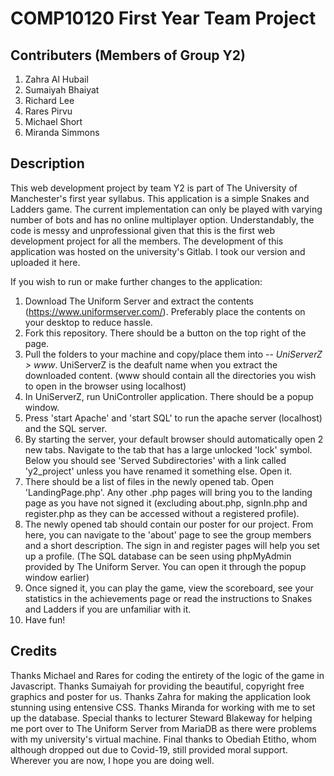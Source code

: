 # COMP10120 First Year Team Project
## Contributers (Members of Group Y2)
1. Zahra Al Hubail
2. Sumaiyah Bhaiyat
3. Richard Lee
4. Rares Pirvu
5. Michael Short
6. Miranda Simmons

## Description
This web development project by team Y2 is part of The University of Manchester's first year syllabus. This application is a simple Snakes and Ladders game. 
The current implementation can only be played with varying number of bots and has no online multiplayer option. Understandably, the code is messy and unprofessional given that
this is the first web development project for all the members. The development of this application was hosted on the university's Gitlab. I took our version and uploaded it here.

If you wish to run or make further changes to the application:
1. Download The Uniform Server and extract the contents (https://www.uniformserver.com/). Preferably place the contents on your desktop to reduce hassle.
2. Fork this repository. There should be a button on the top right of the page.
3. Pull the folders to your machine and copy/place them into -- _UniServerZ > www_. 
UniServerZ is the deafult name when you extract the downloaded content. (www should contain all the directories you wish to open in the browser using localhost)
4. In UniServerZ, run UniController application. There should be a popup window.
5. Press 'start Apache' and 'start SQL' to run the apache server (localhost) and the SQL server.
6. By starting the server, your default browser should automatically open 2 new tabs. Navigate to the tab that has a large unlocked 'lock' symbol. Below you should see 'Served Subdirectories'
with a link called 'y2_project' unless you have renamed it something else. Open it.
7. There should be a list of files in the newly opened tab. Open 'LandingPage.php'. Any other .php pages will bring you to the landing page as you have not signed it (excluding
about.php, signIn.php and register.php as they can be accessed without a registered profile).
8. The newly opened tab should contain our poster for our project. From here, you can navigate to the 'about' page to see the group members and a short description. The sign in
and register pages will help you set up a profile. (The SQL database can be seen using phpMyAdmin provided by The Uniform Server. You can open it through the popup window earlier)
9. Once signed it, you can play the game, view the scoreboard, see your statistics in the achievements page or read the instructions to Snakes and Ladders if you are unfamiliar with it.
10. Have fun!

## Credits
Thanks Michael and Rares for coding the entirety of the logic of the game in Javascript. Thanks Sumaiyah for providing the beautiful, copyright free graphics and poster for us.
Thanks Zahra for making the application look stunning using entensive CSS. Thanks Miranda for working with me to set up the database. Special thanks to lecturer Steward Blakeway
for helping me port over to The Uniform Server from MariaDB as there were problems with my university's virtual machine. Final thanks to Obediah Etitho, whom although dropped out due to Covid-19,
still provided moral support. Wherever you are now, I hope you are doing well.
